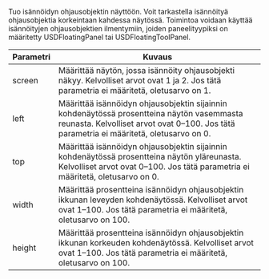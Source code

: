 Tuo isännöidyn ohjausobjektin näyttöön. Voit tarkastella isännöityä ohjausobjektia korkeintaan kahdessa näytössä. Toimintoa voidaan käyttää isännöityjen ohjausobjektien ilmentymiin, joiden paneelityypiksi on määritetty USDFloatingPanel tai USDFloatingToolPanel.  
  
|Parametri|Kuvaus|  
|---------------|-----------------|  
|screen|Määrittää näytön, jossa isännöity ohjausobjekti näkyy. Kelvolliset arvot ovat 1 ja 2. Jos tätä parametria ei määritetä, oletusarvo on 1.|  
|left|Määrittää isännöidyn ohjausobjektin sijainnin kohdenäytössä prosentteina näytön vasemmasta reunasta. Kelvolliset arvot ovat 0–100. Jos tätä parametria ei määritetä, oletusarvo on 0.|  
|top|Määrittää isännöidyn ohjausobjektin sijainnin kohdenäytössä prosentteina näytön yläreunasta. Kelvolliset arvot ovat 0–100. Jos tätä parametria ei määritetä, oletusarvo on 0.|  
|width|Määrittää prosentteina isännöidyn ohjausobjektin ikkunan leveyden kohdenäytössä. Kelvolliset arvot ovat 1–100. Jos tätä parametria ei määritetä, oletusarvo on 100.|  
|height|Määrittää prosentteina isännöidyn ohjausobjektin ikkunan korkeuden kohdenäytössä. Kelvolliset arvot ovat 1–100. Jos tätä parametria ei määritetä, oletusarvo on 100.|